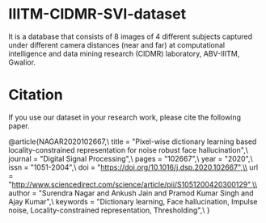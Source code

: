 # IIITM-CIDMR-SVI-dataset
It is a database that consists of 8 images of 4 different subjects captured under different camera distances (near and far) at computational intelligence and data mining research (CIDMR) laboratory, ABV-IIITM, Gwalior.

# Citation
If you use our dataset in your research work, please cite the following paper.

@article{NAGAR2020102667,\\
title = "Pixel-wise dictionary learning based locality-constrained representation for noise robust face hallucination",\\
journal = "Digital Signal Processing",\\
pages = "102667",\\
year = "2020",\\
issn = "1051-2004",\\
doi = "https://doi.org/10.1016/j.dsp.2020.102667",\\
url = "http://www.sciencedirect.com/science/article/pii/S1051200420300129",\\
author = "Surendra Nagar and Ankush Jain and Pramod Kumar Singh and Ajay Kumar",\\
keywords = "Dictionary learning, Face hallucination, Impulse noise, Locality-constrained representation, Thresholding",\\
}
